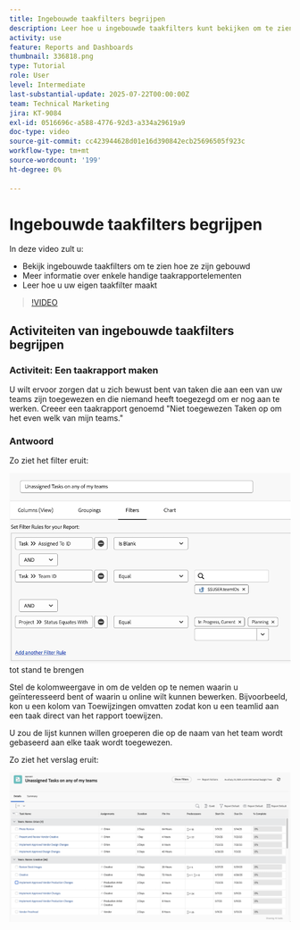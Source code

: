 ```yaml
---
title: Ingebouwde taakfilters begrijpen
description: Leer hoe u ingebouwde taakfilters kunt bekijken om te zien hoe ze zijn gemaakt en uw eigen taakfilter kunt maken in Workfront.
activity: use
feature: Reports and Dashboards
thumbnail: 336818.png
type: Tutorial
role: User
level: Intermediate
last-substantial-update: 2025-07-22T00:00:00Z
team: Technical Marketing
jira: KT-9084
exl-id: 0516696c-a588-4776-92d3-a334a29619a9
doc-type: video
source-git-commit: cc423944628d01e16d390842ecb25696505f923c
workflow-type: tm+mt
source-wordcount: '199'
ht-degree: 0%

---
```


# Ingebouwde taakfilters begrijpen

In deze video zult u:

* Bekijk ingebouwde taakfilters om te zien hoe ze zijn gebouwd
* Meer informatie over enkele handige taakrapportelementen
* Leer hoe u uw eigen taakfilter maakt

>[!VIDEO](https://video.tv.adobe.com/v/3469594/?captions=dut&quality=12&learn=on&enablevpops=0)

## Activiteiten van ingebouwde taakfilters begrijpen


### Activiteit: Een taakrapport maken

U wilt ervoor zorgen dat u zich bewust bent van taken die aan een van uw teams zijn toegewezen en die niemand heeft toegezegd om er nog aan te werken. Creeer een taakrapport genoemd &quot;Niet toegewezen Taken op om het even welk van mijn teams.&quot;

### Antwoord

Zo ziet het filter eruit:

![&#x200B; een beeld van het scherm om een taakfilter &#x200B;](assets/opening-built-in-task-filters-1.png) tot stand te brengen

Stel de kolomweergave in om de velden op te nemen waarin u geïnteresseerd bent of waarin u online wilt kunnen bewerken. Bijvoorbeeld, kon u een kolom van Toewijzingen omvatten zodat kon u een teamlid aan een taak direct van het rapport toewijzen.

U zou de lijst kunnen willen groeperen die op de naam van het team wordt gebaseerd aan elke taak wordt toegewezen.

Zo ziet het verslag eruit:

![&#x200B; een beeld van een taakrapport &#x200B;](assets/opening-built-in-task-filters-2.png)
